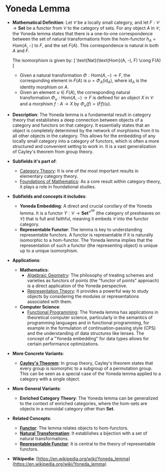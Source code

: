 # Yoneda Lemma

- **Mathematical Definition**: Let $\mathcal{C}$ be a locally small category, and let $F: \mathcal{C} \to \mathbf{Set}$ be a functor from $\mathcal{C}$ to the category of sets. For any object $A$ in $\mathcal{C}$, the Yoneda lemma states that there is a one-to-one correspondence between the set of natural transformations from the hom-functor $h_A = \text{Hom}(A, -)$ to $F$, and the set $F(A)$. This correspondence is natural in both $A$ and $F$.
  
  The isomorphism is given by:
  \[ \text{Nat}(\text{Hom}(A, -), F) \cong F(A) \]
  
  - Given a natural transformation $\Phi: \text{Hom}(A, -) \to F$, the corresponding element in $F(A)$ is $u = \Phi_A(\text{id}_A)$, where $\text{id}_A$ is the identity morphism on $A$.
  - Given an element $u \in F(A)$, the corresponding natural transformation $\Phi_u: \text{Hom}(A, -) \to F$ is defined for an object $X$ in $\mathcal{C}$ and a morphism $f: A \to X$ by $\Phi_u(f) = (Ff)(u)$.

- **Description**: The Yoneda lemma is a fundamental result in category theory that establishes a deep connection between objects of a category and functors on that category. It essentially states that an object is completely determined by the network of morphisms from it to all other objects in the category. This allows for the embedding of any locally small category into a category of functors, which is often a more structured and convenient setting to work in. It is a vast generalization of Cayley's theorem from group theory.

- **Subfields it's part of**:
    - [Category Theory](./category.md): It is one of the most important results in elementary category theory.
    - [Foundations of Mathematics](../README.md): As a core result within category theory, it plays a role in foundational studies.

- **Subfields and concepts it includes**:
    - **Yoneda Embedding**: A direct and crucial corollary of the Yoneda lemma. It is a functor $Y: \mathcal{C} \to \mathbf{Set}^{\mathcal{C}^{\text{op}}}$ (the category of presheaves on $\mathcal{C}$) that is full and faithful, meaning it embeds $\mathcal{C}$ into the functor category.
    - **Representable Functor**: The lemma is key to understanding representable functors. A functor is representable if it is naturally isomorphic to a hom-functor. The Yoneda lemma implies that the representation of such a functor (the representing object) is unique up to a unique isomorphism.

- **Applications**:
    - **Mathematics**:
        - [Algebraic Geometry](https://en.wikipedia.org/wiki/Algebraic_geometry): The philosophy of treating schemes and varieties as functors of points (the "functor of points" approach) is a direct application of the Yoneda perspective.
        - [Representation Theory](https://en.wikipedia.org/wiki/Representation_theory): It provides a powerful way to study objects by considering the modules or representations associated with them.
    - **Computer Science**:
        - [Functional Programming](https://en.wikipedia.org/wiki/Functional_programming): The Yoneda lemma has applications in theoretical computer science, particularly in the semantics of programming languages and in functional programming, for example in the formulation of continuation-passing style (CPS) and the understanding of data structures like lenses. The concept of a "Yoneda embedding" for data types allows for certain performance optimizations.

- **More Concrete Variants**:
    - **[Cayley's Theorem](https://en.wikipedia.org/wiki/Cayley's_theorem)**: In group theory, Cayley's theorem states that every group is isomorphic to a subgroup of a permutation group. This can be seen as a special case of the Yoneda lemma applied to a category with a single object.

- **More General Variants**:
    - **Enriched Category Theory**: The Yoneda lemma can be generalized to the context of enriched categories, where the hom-sets are objects in a monoidal category other than **Set**.

- **Related Concepts**:
    - **[Functor](./category.md)**: The lemma relates objects to hom-functors.
    - **[Natural Transformation](./category.md)**: It establishes a bijection with a set of natural transformations.
    - **[Representable Functor](./category.md)**: It is central to the theory of representable functors.

- **Wikipedia**: [https://en.wikipedia.org/wiki/Yoneda_lemma](https://en.wikipedia.org/wiki/Yoneda_lemma)
